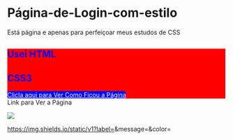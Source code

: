 # Página-de-Login-com-estilo
Está página e apenas para perfeiçoar meus estudos de CSS
  ##
<div style="display: block">
  <div style="background: red; width: 500px;">
    <h2 style="color: blue;">Usei HTML</h2>
    <h2 style="color: blue">CSS3</h2>    
    <a style="background: blue; color: white; border-radius: 5px;" href="https://ihuryferreira.github.io/P-gina-de-Login-estilizado/index.html">Clicla aqui para Ver Como Ficou a Página</a>    
  </div>
</div
  ##
  
  # Link para Ver a Página
  
<a href="https://ihuryferreira.github.io/P-gina-de-Login-estilizado/index.html/" target="_blank"><img src="https://img.shields.io/static/&message=Clicla Aqui!!&color=blue" target="_blank"></a>


https://img.shields.io/static/v1?label=<LABEL>&message=<MESSAGE>&color=<COLOR>
